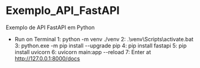 # Exemplo_API_FastAPI
Exemplo de API FastAPI em Python


- Run on Terminal
1: python -m venv ./venv
2: .\venv\Scripts\activate.bat
3: python.exe -m pip install --upgrade pip
4: pip install fastapi
5: pip install uvicorn
6: uvicorn main:app --reload
7: Enter at http://127.0.0.1:8000/docs
